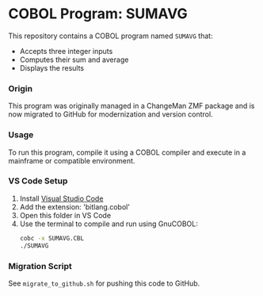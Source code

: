 # COBOL Program: SUMAVG

This repository contains a COBOL program named `SUMAVG` that:
- Accepts three integer inputs
- Computes their sum and average
- Displays the results

### Origin
This program was originally managed in a ChangeMan ZMF package and is now migrated to GitHub for modernization and version control.

### Usage
To run this program, compile it using a COBOL compiler and execute in a mainframe or compatible environment.

### VS Code Setup
1. Install [Visual Studio Code](https://code.visualstudio.com/)
2. Add the extension: 'bitlang.cobol'
3. Open this folder in VS Code
4. Use the terminal to compile and run using GnuCOBOL:
   ```bash
   cobc -x SUMAVG.CBL
   ./SUMAVG
   ```

### Migration Script
See `migrate_to_github.sh` for pushing this code to GitHub.

